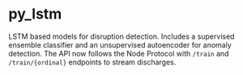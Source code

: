 # py_lstm
LSTM based models for disruption detection. Includes a supervised ensemble classifier
and an unsupervised autoencoder for anomaly detection. The API now follows the
Node Protocol with `/train` and `/train/{ordinal}` endpoints to stream discharges.
